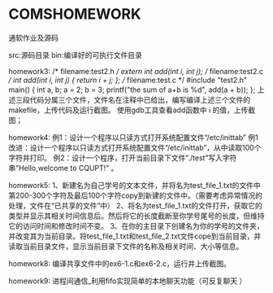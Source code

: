 # COMSHOMEWORK
通软作业及源码

src:源码目录
bin:编译好的可执行文件目录

homework3:
/* filename:test2.h */ extern int add(int i, int j); 
/* filename:test2.c */ int add(int i, int j) { return i + j; }; 
/* filename:test.c */ #include "test2.h" main() { int a, b; a = 2; b = 3; printf("the sum of a+b is %d", add(a + b)); }; 上述三段代码分属三个文件，文件名在注释中已给出，编写编译上述三个文件的makefile，上传代码及运行截图。 使用gdb工具查看add函数中 i 的值，上传截图；


homework4:
例1：设计一个程序以只读方式打开系统配置文件“/etc/inittab”
例1改进：设计一个程序以只读方式打开系统配置文件“/etc/inittab”，从中读取100个字符并打印。
例2：设计一个程序，打开当前目录下文件“./test”写入字符串“Hello,welcome to CQUPT!” 。


homework5:
1、新建名为自己学号的文本文件，并将名为test_file_1.txt的文件中第200-300个字符及最后100个字符copy到新建的文件中。（需要考虑异常情况的处理，文件在“已共享的文件”中） 
2、将名为test_file_1.txt的文件打开，获取它的类型并显示其相关时间信息后。然后将它的长度截断至你学号尾号的长度，但维持它的访问时间和修改时间不变。 
3、在你的主目录下创建名为你的学号的文件夹，并改变其为当前目录。将test_file_1.txt和test_file_2.txt文件cope到当前目录，并读取当前目录文件，显示当前目录下文件的名称及相关时间、大小等信息。


homework8:
编译共享文件中的ex6-1.c和ex6-2.c，运行并上传截图。


homework9:
进程间通信_利用fifo实现简单的本地聊天功能（可反复聊天 ）

